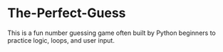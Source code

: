 # The-Perfect-Guess
This is a fun number guessing game often built by Python beginners to practice logic, loops, and user input.
